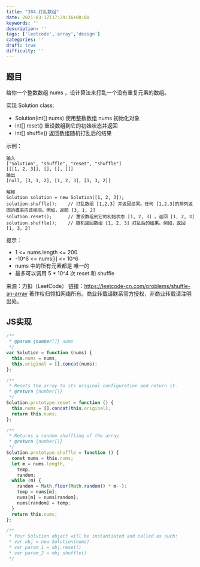 ```yaml
---
title: "384.打乱数组"
date: 2021-03-17T17:29:36+08:00
keywords: ''
description: ''
tags: ['leetcode','array','design']
categories: ''
draft: true
difficulty: ''
---
```


## 题目

给你一个整数数组 nums ，设计算法来打乱一个没有重复元素的数组。

实现 Solution class:

- Solution(int[] nums) 使用整数数组 nums 初始化对象
- int[] reset() 重设数组到它的初始状态并返回
- int[] shuffle() 返回数组随机打乱后的结果
 

示例：
```
输入
["Solution", "shuffle", "reset", "shuffle"]
[[[1, 2, 3]], [], [], []]
输出
[null, [3, 1, 2], [1, 2, 3], [1, 3, 2]]

解释
Solution solution = new Solution([1, 2, 3]);
solution.shuffle();    // 打乱数组 [1,2,3] 并返回结果。任何 [1,2,3]的排列返回的概率应该相同。例如，返回 [3, 1, 2]
solution.reset();      // 重设数组到它的初始状态 [1, 2, 3] 。返回 [1, 2, 3]
solution.shuffle();    // 随机返回数组 [1, 2, 3] 打乱后的结果。例如，返回 [1, 3, 2]
```

提示：

- 1 <= nums.length <= 200
- -10^6 <= nums[i] <= 10^6
- nums 中的所有元素都是 唯一的
- 最多可以调用 5 * 10^4 次 reset 和 shuffle

来源：力扣（LeetCode）
链接：https://leetcode-cn.com/problems/shuffle-an-array
著作权归领扣网络所有。商业转载请联系官方授权，非商业转载请注明出处。


## JS实现

```javascript
/**
 * @param {number[]} nums
 */
var Solution = function (nums) {
  this.nums = nums;
  this.original = [].concat(nums);
};

/**
 * Resets the array to its original configuration and return it.
 * @return {number[]}
 */
Solution.prototype.reset = function () {
  this.nums = [].concat(this.original);
  return this.nums;
};

/**
 * Returns a random shuffling of the array.
 * @return {number[]}
 */
Solution.prototype.shuffle = function () {
  const nums = this.nums;
  let m = nums.length,
    temp,
    random;
  while (m) {
    random = Math.floor(Math.random() * m--);
    temp = nums[m];
    nums[m] = nums[random];
    nums[random] = temp;
  }
  return this.nums;
};

/**
 * Your Solution object will be instantiated and called as such:
 * var obj = new Solution(nums)
 * var param_1 = obj.reset()
 * var param_2 = obj.shuffle()
 */
```